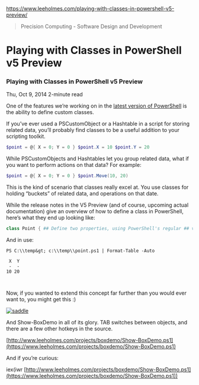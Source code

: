 https://www.leeholmes.com/playing-with-classes-in-powershell-v5-preview/

> Precision Computing - Software Design and Development

# Playing with Classes in PowerShell v5 Preview
### Playing with Classes in PowerShell v5 Preview

Thu, Oct 9, 2014 2-minute read

One of the features we’re working on in the [latest version of PowerShell](http://blogs.msdn.com/b/powershell/archive/2014/09/04/windows-management-framework-5-0-preview-september-2014-is-now-available.aspx) is the ability to define custom classes.

If you’ve ever used a PSCustomObject or a Hashtable in a script for storing related data, you’ll probably find classes to be a useful addition to your scripting toolkit.

```powershell
$point = @{ X = 0; Y = 0 } $point.X = 10 $point.Y = 20
```

While PSCustomObjects and Hashtables let you group related data, what if you want to perform actions on that data? For example:

```powershell
$point = @{ X = 0; Y = 0 } $point.Move(10, 20)
```

This is the kind of scenario that classes really excel at. You use classes for holding “buckets” of related data, and operations on that date.

While the release notes in the V5 Preview (and of course, upcoming actual documentation) give an overview of how to define a class in PowerShell, here’s what they end up looking like:

```powershell
class Point { ## Define two properties, using PowerShell's regular ## variable syntax. You can limit variables to a type ## using regular type contraints, toos: ## [type] $VarName = initialValue $X = 0 $Y = 0 ## Define a method (that returns void), and takes ## two parameters. You can limit the types on these ## parameters, of course. [void] Move($xOffset, $yOffset) { $X += $xOffset $Y += $yOffset } } ## Create a point and use it $point = [Point]::new() $point.Move(10, 20) $point
```

And in use:

```
PS C:\\temp&gt; c:\\temp\\point.ps1 | Format-Table -Auto

 X  Y
 -  -
10 20

                                                                                                                        
```

Now, if you wanted to extend this concept far further than you would ever want to, you might get this :)

[![saddle](https://www.leeholmes.com/images/2014/10/saddle_thumb.gif "saddle")](https://www.leeholmes.com/images/2014/10/saddle.gif)

And Show-BoxDemo in all of its glory. TAB switches between objects, and there are a few other hotkeys in the source.

[http://www.leeholmes.com/projects/boxdemo/Show-BoxDemo.ps1](https://www.leeholmes.com/projects/boxdemo/Show-BoxDemo.ps1)

And if you’re curious:

iex(iwr [http://www.leeholmes.com/projects/boxdemo/Show-BoxDemo.ps1](https://www.leeholmes.com/projects/boxdemo/Show-BoxDemo.ps1))
